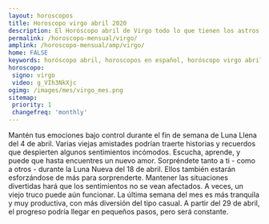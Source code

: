 ```yaml
---
layout: horoscopos
title: Horoscopo virgo abril 2020
description: El Horóscopo abril de Virgo todo lo que tienen los astros preparados para este mes, amor, trabajo, familia. Todo sobre astrologia, tarot, predicciones. Horoscopo gratis en español, predicciones y astrología.
permalink: /horoscopo-mensual/virgo/
amplink: /horoscopo-mensual/amp/virgo/
home: FALSE
keywords: horóscopo abril, horoscopos en español, horóscopo virgo abril , horóscopo esperanza gracia, horoscop, horóscopos gratis, horoscopo virgo, Tarot, Astrologia, Zodíaco, virgo, horoscopo gratis, horoscopo del mes 
horoscopo:
 signo: virgo
 video: g_VIh3NkXjc
ogimg: /images/mes/virgo_mes.png
sitemap:
 priority: 1
 changefreq: 'monthly'
---
```



Mantén tus emociones bajo control durante el fin de semana de Luna Llena del 4 de abril. Varias viejas amistades podrían traerte historias y recuerdos que despierten algunos sentimientos incómodos. Escucha, aprende, y puede que hasta encuentres un nuevo amor. Sorpréndete tanto a ti - como a otros - durante la Luna Nueva del 18 de abril. Ellos también estarán esforzándose de más para sorprenderte. Mantener las situaciones divertidas hará que los sentimientos no se vean afectados. A veces, un viejo truco puede aún funcionar. La última semana del mes es más tranquila y muy productiva, con más diversión del tipo casual. A partir del 29 de abril, el progreso podría llegar en pequeños pasos, pero será constante.